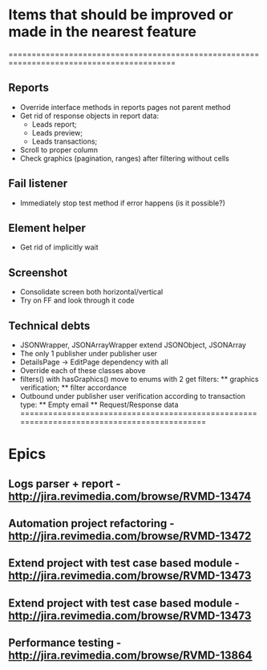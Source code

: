 # Items that should be improved or made in the nearest feature
==========================================================================================
## Reports
* Override interface methods in reports pages not parent method
* Get rid of response objects in report data:
    * Leads report;
    * Leads preview;
    * Leads transactions;
* Scroll to proper column
* Check graphics (pagination, ranges) after filtering without cells
## Fail listener
* Immediately stop test method if error happens (is it possible?)
## Element helper
* Get rid of implicitly wait
## Screenshot
* Consolidate screen both horizontal/vertical
* Try on FF and look through it code
## Technical debts
* JSONWrapper, JSONArrayWrapper extend JSONObject, JSONArray
* The only 1 publisher under publisher user
* DetailsPage -> EditPage dependency with all
* Override each of these classes above
* filters() with hasGraphics() move to enums with 2 get filters:
** graphics verification;
** filter accordance
* Outbound under publisher user verification according to transaction type:
** Empty email
** Request/Response data
===========================================================================================
# Epics
## Logs parser + report             -           http://jira.revimedia.com/browse/RVMD-13474
## Automation project refactoring -             http://jira.revimedia.com/browse/RVMD-13472
## Extend project with test case based module - http://jira.revimedia.com/browse/RVMD-13473
## Extend project with test case based module - http://jira.revimedia.com/browse/RVMD-13473
## Performance testing -                        http://jira.revimedia.com/browse/RVMD-13864